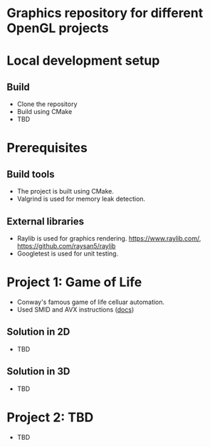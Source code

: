 # Graphics repository for different OpenGL projects
# Local development setup
## Build
- Clone the repository
- Build using CMake
- TBD

# Prerequisites
## Build tools
- The project is built using CMake.
- Valgrind is used for memory leak detection.
## External libraries
- Raylib is used for graphics rendering. https://www.raylib.com/, https://github.com/raysan5/raylib
- Googletest is used for unit testing.

# Project 1: Game of Life
- Conway's famous game of life celluar automation.
- Used SMID and AVX instructions ([docs](https://www.intel.com/content/www/us/en/docs/intrinsics-guide/index.html#techs=AVX))
## Solution in 2D
- TBD
## Solution in 3D
- TBD

# Project 2: TBD
- TBD

